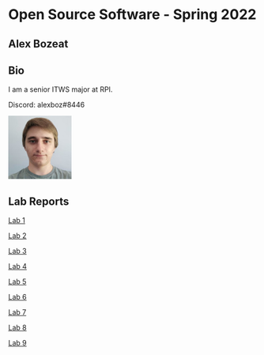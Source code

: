 # Open Source Software - Spring 2022
## Alex Bozeat

## Bio
I am a senior ITWS major at RPI.

Discord: alexboz#8446

![](images/photo.jpg)

## Lab Reports
[Lab 1](labs/lab-01/report.md)

[Lab 2](labs/lab-02/report.md)

[Lab 3](labs/lab-03/report.md)

[Lab 4](labs/lab-04/report.md)

[Lab 5](labs/lab-05/report.md)

[Lab 6](labs/lab-06/report.md)

[Lab 7](labs/lab-07/report.md)

[Lab 8](labs/lab-08/report.md)

[Lab 9](labs/lab-09/report.md)
